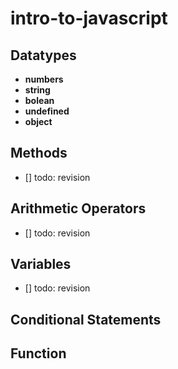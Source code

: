 # intro-to-javascript
## Datatypes
- **numbers**
- **string**
- **bolean**
- **undefined**
- **object**

## Methods
- [] todo: revision

## Arithmetic Operators
- [] todo: revision

## Variables
- [] todo: revision

## Conditional Statements

## Function